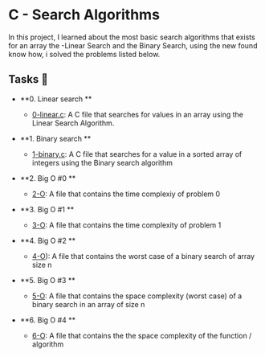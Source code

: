 # C - Search Algorithms 

In this project, I learned about the most basic search algorithms that exists for an array
the -Linear Search and the Binary Search, using the new found know how, i solved the problems listed below.

## Tasks :page_with_curl:

* **0. Linear search **
  * [0-linear.c](./0-linear.c): A C file that searches for
    values in an array using the Linear Search Algorithm.

* **1. Binary search **
  * [1-binary.c](./1-binary.c): A C file that searches for
    a value in a sorted array of integers using the Binary search algorithm

* **2. Big O #0 **
  * [2-O](./2-O): A file that contains the time complexiy of problem 0

* **3. Big O #1  **
  * [3-O](./3-O): A file that contains the time complexity of problem 1

* **4. Big O #2 **
  * [4-O](./4-O)): A file that contains the worst case of a binary search of array size n

* **5. Big O #3 **
  * [5-O](./5-O): A file that contains the space complexity (worst case) of a binary search in an array of size n

* **6. Big O #4  **
  * [6-O](./6-O): A file that contains the the space complexity of the function / algorithm
